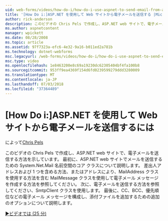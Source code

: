 ```yaml
---
uid: web-forms/videos/how-do-i/how-do-i-use-aspnet-to-send-email-from-a-web-site
title: '[How Do i:]ASP.NET を使用して Web サイトから電子メールを送信する |Microsoft Docs'
author: rick-anderson
description: このビデオの Chris Pels で作成し、ASP.NET web サイトで、電子メールを送信する方法を示しています。 まず、System.Net.Mail 名前空間の f# のコア クラスについて説明してください.
ms.author: aspnetcontent
manager: wpickett
ms.date: 08/28/2008
ms.topic: article
ms.assetid: 97f7323a-efc6-4e32-9a16-b011ed2a781b
ms.technology: dotnet-webforms
msc.legacyurl: /web-forms/videos/how-do-i/how-do-i-use-aspnet-to-send-email-from-a-web-site
msc.type: video
ms.openlocfilehash: 1e8463200e8c69a19230dc62305404bf4fa100b8
ms.sourcegitcommit: 953ff9ea4369f154d6fd0239599279ddd3280009
ms.translationtype: MT
ms.contentlocale: ja-JP
ms.lasthandoff: 07/03/2018
ms.locfileid: "37364489"
---
```

<a name="how-do-i-use-aspnet-to-send-email-from-a-web-site"></a>[How Do i:]ASP.NET を使用して Web サイトから電子メールを送信するには
====================
によって[Chris Pels](https://twitter.com/chrispels)

このビデオの Chris Pels で作成し、ASP.NET web サイトで、電子メールを送信する方法を示しています。 最初に、ASP.NET web サイトでメールを送信するための System.Net.Mail 名前空間のコア クラスについて説明します。 差出人アドレスおよび 1 つを含める方法、またはアドレスにより、MailAddress クラスを使用する方法を含む MailMessage クラスを使用して電子メール メッセージを作成する方法を参照してください。 次に、電子メールを送信する方法を参照してください、SmtpClient クラスを使用します。 最後に、CC、BCC、優先順位などの電子メール メッセージを構成し、添付ファイルを追加するための追加のオプションについて説明します。

[&#9654;ビデオでは (25 分)](https://channel9.msdn.com/Blogs/ASP-NET-Site-Videos/how-do-i-use-aspnet-to-send-email-from-a-web-site)
